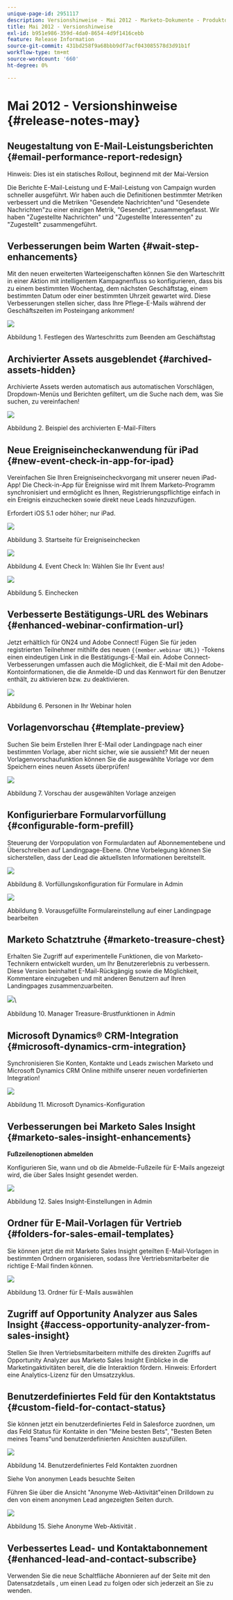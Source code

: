 ```yaml
---
unique-page-id: 2951117
description: Versionshinweise - Mai 2012 - Marketo-Dokumente - Produktdokumentation
title: Mai 2012 - Versionshinweise
exl-id: b951e986-359d-4da0-8654-4d9f1416cebb
feature: Release Information
source-git-commit: 431bd258f9a68bbb9df7acf043085578d3d91b1f
workflow-type: tm+mt
source-wordcount: '660'
ht-degree: 0%

---
```


# Mai 2012 - Versionshinweise {#release-notes-may}

## Neugestaltung von E-Mail-Leistungsberichten {#email-performance-report-redesign}

Hinweis: Dies ist ein statisches Rollout, beginnend mit der Mai-Version

Die Berichte E-Mail-Leistung und E-Mail-Leistung von Campaign wurden schneller ausgeführt. Wir haben auch die Definitionen bestimmter Metriken verbessert und die Metriken &quot;Gesendete Nachrichten&quot;und &quot;Gesendete Nachrichten&quot;zu einer einzigen Metrik, &quot;Gesendet&quot;, zusammengefasst. Wir haben &quot;Zugestellte Nachrichten&quot; und &quot;Zugestellte Interessenten&quot; zu &quot;Zugestellt&quot; zusammengeführt.

## Verbesserungen beim Warten {#wait-step-enhancements}

Mit den neuen erweiterten Warteeigenschaften können Sie den Warteschritt in einer Aktion mit intelligentem Kampagnenfluss so konfigurieren, dass bis zu einem bestimmten Wochentag, dem nächsten Geschäftstag, einem bestimmten Datum oder einer bestimmten Uhrzeit gewartet wird. Diese Verbesserungen stellen sicher, dass Ihre Pflege-E-Mails während der Geschäftszeiten im Posteingang ankommen!

![](assets/image2014-9-23-10-3a14-3a13.png)

Abbildung 1. Festlegen des Warteschritts zum Beenden am Geschäftstag

## Archivierter Assets ausgeblendet {#archived-assets-hidden}

Archivierte Assets werden automatisch aus automatischen Vorschlägen, Dropdown-Menüs und Berichten gefiltert, um die Suche nach dem, was Sie suchen, zu vereinfachen!

![](assets/image2014-9-23-10-3a14-3a28.png)

Abbildung 2. Beispiel des archivierten E-Mail-Filters

## Neue Ereigniseincheckanwendung für iPad {#new-event-check-in-app-for-ipad}

Vereinfachen Sie Ihren Ereigniseincheckvorgang mit unserer neuen iPad-App! Die Check-in-App für Ereignisse wird mit Ihrem Marketo-Programm synchronisiert und ermöglicht es Ihnen, Registrierungspflichtige einfach in ein Ereignis einzuchecken sowie direkt neue Leads hinzuzufügen.

Erfordert iOS 5.1 oder höher; nur iPad.

![](assets/image2014-9-23-10-3a14-3a46.png)

Abbildung 3. Startseite für Ereigniseinchecken

![](assets/image2014-9-23-10-3a15-3a6.png)

Abbildung 4. Event Check In: Wählen Sie Ihr Event aus!

![](assets/image2014-9-23-10-3a15-3a27.png)

Abbildung 5. Einchecken

## Verbesserte Bestätigungs-URL des Webinars {#enhanced-webinar-confirmation-url}

Jetzt erhältlich für ON24 und Adobe Connect! Fügen Sie für jeden registrierten Teilnehmer mithilfe des neuen `{{member.webinar URL}}` -Tokens einen eindeutigen Link in die Bestätigungs-E-Mail ein. Adobe Connect-Verbesserungen umfassen auch die Möglichkeit, die E-Mail mit den Adobe-Kontoinformationen, die die Anmelde-ID und das Kennwort für den Benutzer enthält, zu aktivieren bzw. zu deaktivieren.

![](assets/image2014-9-23-10-3a15-3a44.png)

Abbildung 6. Personen in Ihr Webinar holen

## Vorlagenvorschau {#template-preview}

Suchen Sie beim Erstellen Ihrer E-Mail oder Landingpage nach einer bestimmten Vorlage, aber nicht sicher, wie sie aussieht? Mit der neuen Vorlagenvorschaufunktion können Sie die ausgewählte Vorlage vor dem Speichern eines neuen Assets überprüfen!

![](assets/image2014-9-23-10-3a16-3a4.png)

Abbildung 7. Vorschau der ausgewählten Vorlage anzeigen

## Konfigurierbare Formularvorfüllung {#configurable-form-prefill}

Steuerung der Vorpopulation von Formulardaten auf Abonnementebene und Überschreiben auf Landingpage-Ebene. Ohne Vorbelegung können Sie sicherstellen, dass der Lead die aktuellsten Informationen bereitstellt.

![](assets/image2014-9-23-10-3a16-3a22.png)

Abbildung 8. Vorfüllungskonfiguration für Formulare in Admin

![](assets/image2014-9-23-10-3a16-3a34.png)

Abbildung 9. Vorausgefüllte Formulareinstellung auf einer Landingpage bearbeiten

## Marketo Schatztruhe {#marketo-treasure-chest}

Erhalten Sie Zugriff auf experimentelle Funktionen, die von Marketo-Technikern entwickelt wurden, um Ihr Benutzererlebnis zu verbessern. Diese Version beinhaltet E-Mail-Rückgängig sowie die Möglichkeit, Kommentare einzugeben und mit anderen Benutzern auf Ihren Landingpages zusammenzuarbeiten.

![](assets/image2014-9-23-10-3a16-3a51.png)\

Abbildung 10. Manager Treasure-Brustfunktionen in Admin

## Microsoft Dynamics® CRM-Integration {#microsoft-dynamics-crm-integration}

Synchronisieren Sie Konten, Kontakte und Leads zwischen Marketo und Microsoft Dynamics CRM Online mithilfe unserer neuen vordefinierten Integration!

![](assets/image2014-9-23-10-3a17-3a6.png)

Abbildung 11. Microsoft Dynamics-Konfiguration

## Verbesserungen bei Marketo Sales Insight {#marketo-sales-insight-enhancements}

**Fußzeilenoptionen abmelden**

Konfigurieren Sie, wann und ob die Abmelde-Fußzeile für E-Mails angezeigt wird, die über Sales Insight gesendet werden.

![](assets/image2014-9-23-10-3a17-3a20.png)

Abbildung 12. Sales Insight-Einstellungen in Admin

## Ordner für E-Mail-Vorlagen für Vertrieb {#folders-for-sales-email-templates}

Sie können jetzt die mit Marketo Sales Insight geteilten E-Mail-Vorlagen in bestimmten Ordnern organisieren, sodass Ihre Vertriebsmitarbeiter die richtige E-Mail finden können.

![](assets/image2014-9-23-10-3a17-3a35.png)

Abbildung 13. Ordner für E-Mails auswählen

## Zugriff auf Opportunity Analyzer aus Sales Insight {#access-opportunity-analyzer-from-sales-insight}

Stellen Sie Ihren Vertriebsmitarbeitern mithilfe des direkten Zugriffs auf Opportunity Analyzer aus Marketo Sales Insight Einblicke in die Marketingaktivitäten bereit, die die Interaktion fördern. Hinweis: Erfordert eine Analytics-Lizenz für den Umsatzzyklus.

## Benutzerdefiniertes Feld für den Kontaktstatus {#custom-field-for-contact-status}

Sie können jetzt ein benutzerdefiniertes Feld in Salesforce zuordnen, um das Feld Status für Kontakte in den &quot;Meine besten Bets&quot;, &quot;Besten Beten meines Teams&quot;und benutzerdefinierten Ansichten auszufüllen.

![](assets/image2014-9-23-10-3a17-3a47.png)

Abbildung 14. Benutzerdefiniertes Feld Kontakten zuordnen

Siehe Von anonymen Leads besuchte Seiten

Führen Sie über die Ansicht &quot;Anonyme Web-Aktivität&quot;einen Drilldown zu den von einem anonymen Lead angezeigten Seiten durch.

![](assets/image2014-9-23-10-3a17-3a59.png)

Abbildung 15. Siehe Anonyme Web-Aktivität .

## Verbessertes Lead- und Kontaktabonnement {#enhanced-lead-and-contact-subscribe}

Verwenden Sie die neue Schaltfläche Abonnieren auf der Seite mit den Datensatzdetails , um einen Lead zu folgen oder sich jederzeit an Sie zu wenden.
